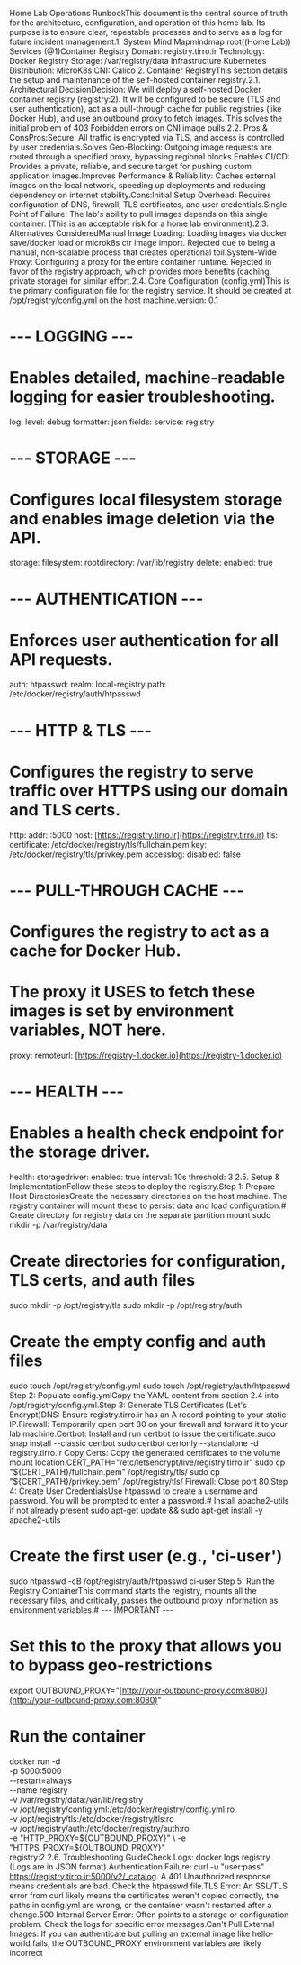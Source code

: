 Home Lab Operations RunbookThis document is the central source of truth for the architecture, configuration, and operation of this home lab. Its purpose is to ensure clear, repeatable processes and to serve as a log for future incident management.1. System Mind Mapmindmap
  root((Home Lab))
    Services
      (@1)Container Registry
        Domain: registry.tirro.ir
        Technology: Docker Registry
        Storage: /var/registry/data
    Infrastructure
      Kubernetes
        Distribution: MicroK8s
        CNI: Calico
2. Container RegistryThis section details the setup and maintenance of the self-hosted container registry.2.1. Architectural DecisionDecision: We will deploy a self-hosted Docker container registry (registry:2). It will be configured to be secure (TLS and user authentication), act as a pull-through cache for public registries (like Docker Hub), and use an outbound proxy to fetch images. This solves the initial problem of 403 Forbidden errors on CNI image pulls.2.2. Pros & ConsPros:Secure: All traffic is encrypted via TLS, and access is controlled by user credentials.Solves Geo-Blocking: Outgoing image requests are routed through a specified proxy, bypassing regional blocks.Enables CI/CD: Provides a private, reliable, and secure target for pushing custom application images.Improves Performance & Reliability: Caches external images on the local network, speeding up deployments and reducing dependency on internet stability.Cons:Initial Setup Overhead: Requires configuration of DNS, firewall, TLS certificates, and user credentials.Single Point of Failure: The lab's ability to pull images depends on this single container. (This is an acceptable risk for a home lab environment).2.3. Alternatives ConsideredManual Image Loading: Loading images via docker save/docker load or microk8s ctr image import. Rejected due to being a manual, non-scalable process that creates operational toil.System-Wide Proxy: Configuring a proxy for the entire container runtime. Rejected in favor of the registry approach, which provides more benefits (caching, private storage) for similar effort.2.4. Core Configuration (config.yml)This is the primary configuration file for the registry service. It should be created at /opt/registry/config.yml on the host machine.version: 0.1
# --- LOGGING ---
# Enables detailed, machine-readable logging for easier troubleshooting.
log:
  level: debug
  formatter: json
  fields:
    service: registry

# --- STORAGE ---
# Configures local filesystem storage and enables image deletion via the API.
storage:
  filesystem:
    rootdirectory: /var/lib/registry
  delete:
    enabled: true

# --- AUTHENTICATION ---
# Enforces user authentication for all API requests.
auth:
  htpasswd:
    realm: local-registry
    path: /etc/docker/registry/auth/htpasswd

# --- HTTP & TLS ---
# Configures the registry to serve traffic over HTTPS using our domain and TLS certs.
http:
  addr: :5000
  host: [https://registry.tirro.ir](https://registry.tirro.ir)
  tls:
    certificate: /etc/docker/registry/tls/fullchain.pem
    key: /etc/docker/registry/tls/privkey.pem
  accesslog:
    disabled: false

# --- PULL-THROUGH CACHE ---
# Configures the registry to act as a cache for Docker Hub.
# The proxy it USES to fetch these images is set by environment variables, NOT here.
proxy:
  remoteurl: [https://registry-1.docker.io](https://registry-1.docker.io)

# --- HEALTH ---
# Enables a health check endpoint for the storage driver.
health:
  storagedriver:
    enabled: true
    interval: 10s
    threshold: 3
2.5. Setup & ImplementationFollow these steps to deploy the registry.Step 1: Prepare Host DirectoriesCreate the necessary directories on the host machine. The registry container will mount these to persist data and load configuration.# Create directory for registry data on the separate partition mount
sudo mkdir -p /var/registry/data

# Create directories for configuration, TLS certs, and auth files
sudo mkdir -p /opt/registry/tls
sudo mkdir -p /opt/registry/auth

# Create the empty config and auth files
sudo touch /opt/registry/config.yml
sudo touch /opt/registry/auth/htpasswd
Step 2: Populate config.ymlCopy the YAML content from section 2.4 into /opt/registry/config.yml.Step 3: Generate TLS Certificates (Let's Encrypt)DNS: Ensure registry.tirro.ir has an A record pointing to your static IP.Firewall: Temporarily open port 80 on your firewall and forward it to your lab machine.Certbot: Install and run certbot to issue the certificate.sudo snap install --classic certbot
sudo certbot certonly --standalone -d registry.tirro.ir
Copy Certs: Copy the generated certificates to the volume mount location.CERT_PATH="/etc/letsencrypt/live/registry.tirro.ir"
sudo cp "${CERT_PATH}/fullchain.pem" /opt/registry/tls/
sudo cp "${CERT_PATH}/privkey.pem" /opt/registry/tls/
Firewall: Close port 80.Step 4: Create User CredentialsUse htpasswd to create a username and password. You will be prompted to enter a password.# Install apache2-utils if not already present
sudo apt-get update && sudo apt-get install -y apache2-utils

# Create the first user (e.g., 'ci-user')
sudo htpasswd -cB /opt/registry/auth/htpasswd ci-user
Step 5: Run the Registry ContainerThis command starts the registry, mounts all the necessary files, and critically, passes the outbound proxy information as environment variables.# --- IMPORTANT ---
# Set this to the proxy that allows you to bypass geo-restrictions
export OUTBOUND_PROXY="[http://your-outbound-proxy.com:8080](http://your-outbound-proxy.com:8080)"

# Run the container
docker run -d \
  -p 5000:5000 \
  --restart=always \
  --name registry \
  -v /var/registry/data:/var/lib/registry \
  -v /opt/registry/config.yml:/etc/docker/registry/config.yml:ro \
  -v /opt/registry/tls:/etc/docker/registry/tls:ro \
  -v /opt/registry/auth:/etc/docker/registry/auth:ro \
  -e "HTTP_PROXY=${OUTBOUND_PROXY}" \
  -e "HTTPS_PROXY=${OUTBOUND_PROXY}" \
  registry:2
2.6. Troubleshooting GuideCheck Logs: docker logs registry (Logs are in JSON format).Authentication Failure: curl -u "user:pass" https://registry.tirro.ir:5000/v2/_catalog. A 401 Unauthorized response means credentials are bad. Check the htpasswd file.TLS Error: An SSL/TLS error from curl likely means the certificates weren't copied correctly, the paths in config.yml are wrong, or the container wasn't restarted after a change.500 Internal Server Error: Often points to a storage or configuration problem. Check the logs for specific error messages.Can't Pull External Images: If you can authenticate but pulling an external image like hello-world fails, the OUTBOUND_PROXY environment variables are likely incorrect
